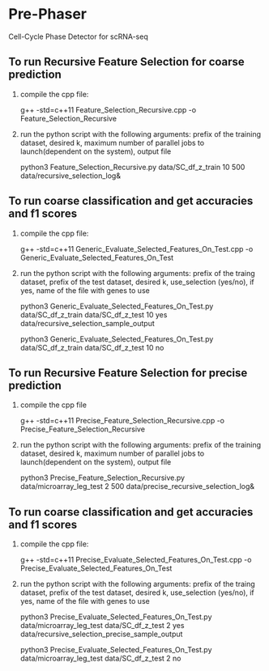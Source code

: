 # Pre-Phaser
Cell-Cycle Phase Detector for scRNA-seq

## To run Recursive Feature Selection for coarse prediction
1. compile the cpp file: 

   g++ -std=c++11 Feature_Selection_Recursive.cpp -o Feature_Selection_Recursive

2. run the python script with the following arguments: prefix of the training dataset, desired k, maximum number of parallel jobs to launch(dependent on the system), output file

   python3 Feature_Selection_Recursive.py data/SC_df_z_train 10 500 data/recursive_selection_log&


## To run coarse classification and get accuracies and f1 scores
1. compile the cpp file:

   g++ -std=c++11 Generic_Evaluate_Selected_Features_On_Test.cpp -o Generic_Evaluate_Selected_Features_On_Test 

2. run the python script with the following arguments: prefix of the traing dataset, prefix of the test dataset, desired k, use_selection (yes/no), if yes, name of the file with genes to use

   python3 Generic_Evaluate_Selected_Features_On_Test.py data/SC_df_z_train data/SC_df_z_test 10 yes data/recursive_selection_sample_output

   python3 Generic_Evaluate_Selected_Features_On_Test.py data/SC_df_z_train data/SC_df_z_test 10 no 


## To run Recursive Feature Selection for precise prediction
1. compile the cpp file

   g++ -std=c++11 Precise_Feature_Selection_Recursive.cpp -o Precise_Feature_Selection_Recursive

2. run the python script with the following arguments: prefix of the training dataset, desired k, maximum number of parallel jobs to launch(dependent on the system), output file

   python3 Precise_Feature_Selection_Recursive.py data/microarray_leg_test 2 500 data/precise_recursive_selection_log&


## To run coarse classification and get accuracies and f1 scores
1. compile the cpp file:

   g++ -std=c++11 Precise_Evaluate_Selected_Features_On_Test.cpp -o Precise_Evaluate_Selected_Features_On_Test 

2. run the python script with the following arguments: prefix of the traing dataset, prefix of the test dataset, desired k, use_selection (yes/no), if yes, name of the file with genes to use

   python3 Precise_Evaluate_Selected_Features_On_Test.py data/microarray_leg_test data/SC_df_z_test 2 yes data/recursive_selection_precise_sample_output

   python3 Precise_Evaluate_Selected_Features_On_Test.py data/microarray_leg_test data/SC_df_z_test 2 no 
